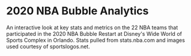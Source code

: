 # 2020 NBA Bubble Analytics 

An interactive look at key stats and metrics on the 22 NBA teams that participated in the 2020 NBA Bubble Restart at Disney's Wide World of Sports Complex in Orlando. Stats pulled from stats.nba.com and images used courtesy of sportslogos.net. 
